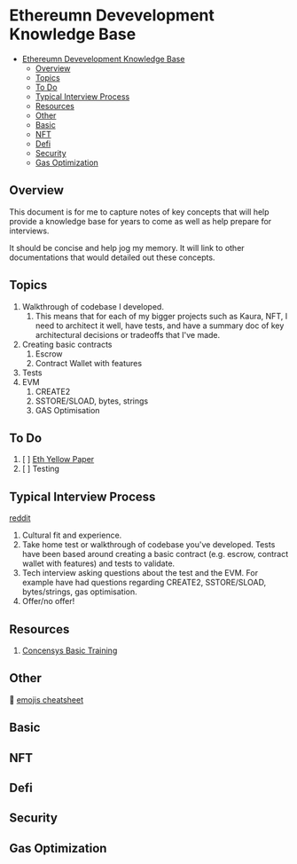 # Ethereumn Devevelopment Knowledge Base

- [Ethereumn Devevelopment Knowledge Base](#ethereumn-devevelopment-knowledge-base)
  - [Overview](#overview)
  - [Topics](#topics)
  - [To Do](#to-do)
  - [Typical Interview Process](#typical-interview-process)
  - [Resources](#resources)
  - [Other](#other)
  - [Basic](#basic)
  - [NFT](#nft)
  - [Defi](#defi)
  - [Security](#security)
  - [Gas Optimization](#gas-optimization)

## Overview

This document is for me to capture notes of key concepts that will help provide a knowledge base for years to come as well as help prepare for interviews.

It should be concise and help jog my memory.
It will link to other documentations that would detailed out these concepts.

## Topics

1. Walkthrough of codebase I developed.
   1. This means that for each of my bigger projects such as Kaura, NFT, I need to architect it well, have tests, and have a summary doc of key architectural decisions or tradeoffs that I've made.
2. Creating basic contracts
   1. Escrow
   2. Contract Wallet with features
3. Tests
4. EVM
   1. CREATE2
   2. SSTORE/SLOAD, bytes, strings
   3. GAS Optimisation

## To Do

1. [ ] [Eth Yellow Paper](https://ethereum.github.io/yellowpaper/paper.pdf)
2. [ ] Testing

## Typical Interview Process

[reddit](https://www.reddit.com/r/ethdev/comments/pf09ke/what_are_ethdev_job_interviews_like/)

1. Cultural fit and experience.
2. Take home test or walkthrough of codebase you've developed. Tests have been based around creating a basic contract (e.g. escrow, contract wallet with features) and tests to validate.
3. Tech interview asking questions about the test and the EVM. For example have had questions regarding CREATE2, SSTORE/SLOAD, bytes/strings, gas optimisation.
4. Offer/no offer!

## Resources

1. [Concensys Basic Training](https://github.com/ConsenSys-Academy/basic-training)

## Other

:scroll: [emojis cheatsheet](https://www.webfx.com/tools/emoji-cheat-sheet/)

## Basic

## NFT

## Defi

## Security

## Gas Optimization
